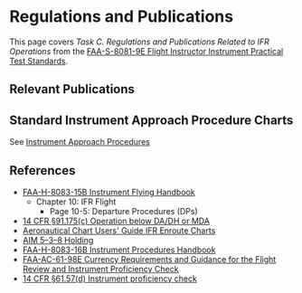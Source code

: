# Regulations and Publications

This page covers *Task C. Regulations and Publications Related to IFR Operations* from the [FAA-S-8081-9E Flight Instructor Instrument Practical Test Standards](https://www.faa.gov/training_testing/testing/acs/cfi_instrument_pts_9.pdf).

<!--@include: ./docs/src/includes/publications/cfr.md | shift:1-->

<!--@include: ./docs/src/includes/privileges-limitations/ira.md | shift:1-->
<!--@include: ./docs/src/includes/currency/currency.md | shift:1-->
<!--@include: ./docs/src/includes/logging-instrument.md | shift:2-->
<!--@include: ./docs/src/includes/logging-approaches.md | shift:2-->
<!--@include: ./docs/src/includes/logging-sim.md | shift:2-->
<!--@include: ./docs/src/includes/logbook-entries-ifr.md | shift:2-->
<!--@include: ./docs/src/includes/safety-pilot.md | shift:2-->
<!--@include: ./docs/src/includes/required-equipment/ifr.md | shift:2-->

## Relevant Publications

<!--@include: ./docs/src/includes/publications/ifh.md | shift:2-->
<!--@include: ./docs/src/includes/publications/aim.md | shift:2-->
<!--@include: ./docs/src/includes/publications/standards.md | shift:2-->
<!--@include: ./docs/src/includes/publications/afd.md | shift:2-->

<!--@include: ./docs/src/includes/departure-procedures.md | shift:1-->
<!--@include: ./docs/src/includes/arrival-procedures.md | shift:1-->
<!--@include: ./docs/src/includes/ifr-en-route.md | shift:1-->
<!--@include: ./docs/src/includes/ifr-altitudes.md | shift:1-->
<!--@include: ./docs/src/includes/mandatory-reporting-points.md | shift:1-->
<!--@include: ./docs/src/includes/waypoints.md | shift:1-->

## Standard Instrument Approach Procedure Charts

See [Instrument Approach Procedures](/cfii/approaches/overview)

## References

* [FAA-H-8083-15B Instrument Flying Handbook](https://www.faa.gov/sites/faa.gov/files/regulations_policies/handbooks_manuals/aviation/FAA-H-8083-15B.pdf)
  * Chapter 10: IFR Flight
    * Page 10-5: Departure Procedures (DPs)
* [14 CFR &sect;91.175(c) Operation below DA/DH or MDA](https://www.ecfr.gov/current/title-14/part-91#p-91.175(c))
* [Aeronautical Chart Users' Guide IFR Enroute Charts](https://www.faa.gov/air_traffic/flight_info/aeronav/digital_products/aero_guide/)
* [AIM 5–3–8 Holding](https://www.faa.gov/air_traffic/publications/atpubs/aim_html/chap5_section_3.html#$paragraph5-3-8)
* [FAA-H-8083-16B Instrument Procedures Handbook](https://www.faa.gov/regulations_policies/handbooks_manuals/aviation/instrument_procedures_handbook)
* [FAA-AC-61-98E Currency Requirements and Guidance for the Flight Review and Instrument Proficiency Check](https://www.faa.gov/documentLibrary/media/Advisory_Circular/AC_61-98E.pdf)
* [14 CFR &sect;61.57(d) Instrument proficiency check](https://www.ecfr.gov/current/title-14/chapter-I/subchapter-D/part-61/subpart-A/section-61.57#p-61.57(d))
